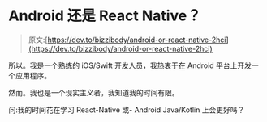 # Android 还是 React Native？

> 原文:[https://dev.to/bizzibody/android-or-react-native-2hci](https://dev.to/bizzibody/android-or-react-native-2hci)

所以。我是一个熟练的 iOS/Swift 开发人员，我热衷于在 Android 平台上开发一个应用程序。

然而。我也是一个现实主义者，我知道我的时间有限。

问:我的时间花在学习 React-Native 或- Android Java/Kotlin 上会更好吗？